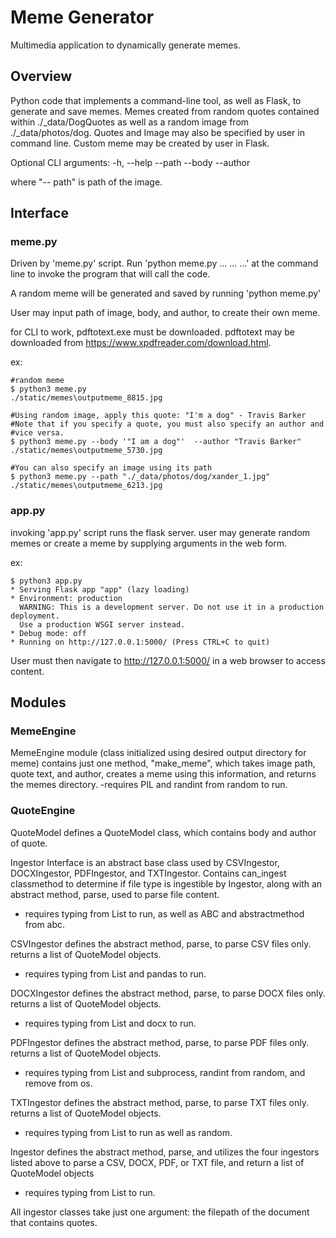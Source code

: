 # Meme Generator

Multimedia application to dynamically generate memes.

## Overview

Python code that implements a command-line tool, as well as Flask, to generate
and save memes. Memes created from random quotes contained within
./_data/DogQuotes as well as a random image from ./_data/photos/dog. Quotes and
Image may also be specified by user in command line. Custom meme may be created
by user in Flask.

Optional CLI arguments:
-h, --help
--path
--body
--author

where "-- path" is path of the image.


## Interface

### meme.py

Driven by 'meme.py' script. Run 'python meme.py ... ... ...' at the command
line to invoke the program that will call the code.

A random meme will be generated and saved by running 'python meme.py'

User may input path of image, body, and author, to create their own meme.

for CLI to work, pdftotext.exe must be downloaded.
pdftotext may be downloaded from https://www.xpdfreader.com/download.html.

ex:

```
#random meme
$ python3 meme.py
./static/memes\outputmeme_8815.jpg

#Using random image, apply this quote: "I'm a dog" - Travis Barker
#Note that if you specify a quote, you must also specify an author and
#vice versa.
$ python3 meme.py --body '"I am a dog"'  --author "Travis Barker"
./static/memes\outputmeme_5730.jpg

#You can also specify an image using its path
$ python3 meme.py --path "./_data/photos/dog/xander_1.jpg"
./static/memes\outputmeme_6213.jpg
```

### app.py

invoking 'app.py' script runs the flask server. user may generate random memes
or create a meme by supplying arguments in the web form.

ex:

```
$ python3 app.py
* Serving Flask app "app" (lazy loading)
* Environment: production
  WARNING: This is a development server. Do not use it in a production deployment.
  Use a production WSGI server instead.
* Debug mode: off
* Running on http://127.0.0.1:5000/ (Press CTRL+C to quit)
```
User must then navigate to http://127.0.0.1:5000/ in a web browser to access
content.

## Modules

### MemeEngine

MemeEngine module (class initialized using desired output directory for meme)
contains just one method, "make_meme", which takes image path, quote text, and
author, creates a meme using this information, and returns the memes directory.
-requires PIL and randint from random to run.

### QuoteEngine

QuoteModel defines a QuoteModel class, which contains body and author of quote.

Ingestor Interface is an abstract base class used by CSVIngestor, DOCXIngestor,
PDFIngestor, and TXTIngestor. Contains can_ingest classmethod to determine if
file type is ingestible by Ingestor, along with an abstract method, parse, used
to parse file content.
- requires typing from List to run, as well as ABC and abstractmethod from abc.

CSVIngestor defines the abstract method, parse, to parse CSV files only.
returns a list of QuoteModel objects.
- requires typing from List and pandas to run.

DOCXIngestor defines the abstract method, parse, to parse DOCX files only.
returns a list of QuoteModel objects.
- requires typing from List and docx to run.

PDFIngestor defines the abstract method, parse, to parse PDF files only.
returns a list of QuoteModel objects.
- requires typing from List and subprocess, randint from random, and remove from
os.

TXTIngestor defines the abstract method, parse, to parse TXT files only.
returns a list of QuoteModel objects.
- requires typing from List to run as well as random.

Ingestor defines the abstract method, parse, and utilizes the four ingestors
listed above to parse a CSV, DOCX, PDF, or TXT file, and return a list of
QuoteModel objects
- requires typing from List to run.

All ingestor classes take just one argument: the filepath of the document
that contains quotes.
